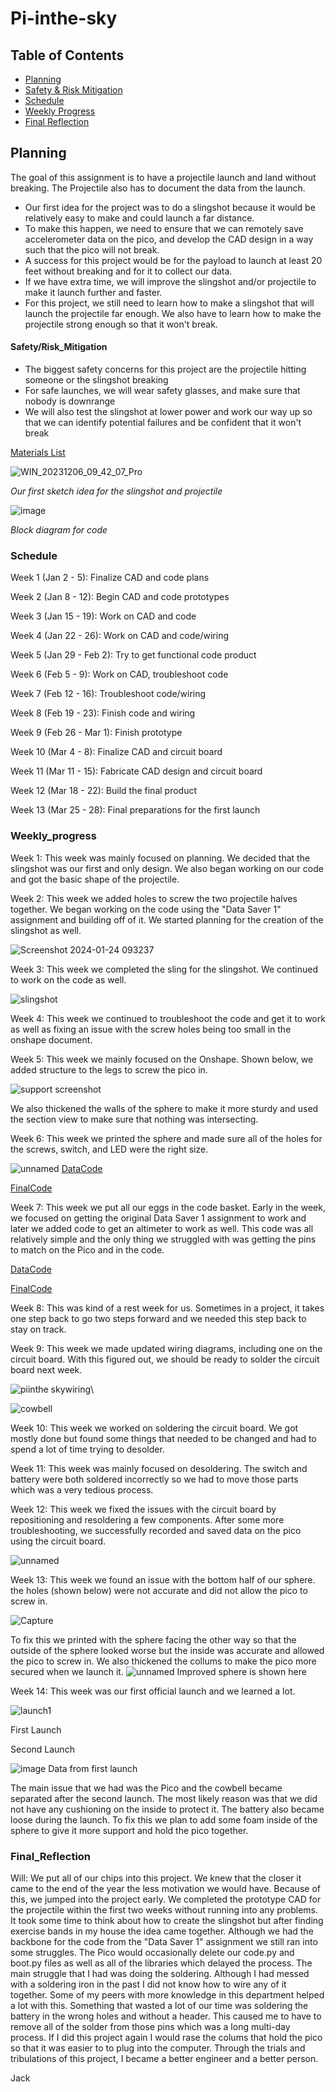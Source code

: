 # Pi-inthe-sky

## Table of Contents

* [Planning](#Planning)
* [Safety & Risk Mitigation](#Safety/Risk_Mitigation)
* [Schedule](#Schedule)
* [Weekly Progress](#Weekly_progress)
* [Final Reflection](#Final_Reflection)
  

## Planning 

The goal of this assignment is to have a projectile launch and land without breaking. The Projectile also has to document the data from the launch. 


- Our first idea for the project was to do a slingshot because it would be relatively easy to make and could launch a far distance.
- To make this happen, we need to ensure that we can remotely save accelerometer data on the pico, and develop the CAD design in a way such that the pico will not break.
- A success for this project would be for the payload to launch at least 20 feet without breaking and for it to collect our data.
- If we have extra time, we will improve the slingshot and/or projectile to make it launch further and faster.
- For this project, we still need to learn how to make a slingshot that will launch the projectile far enough. We also have to learn how to make the projectile strong enough so  that it won't break.

#### Safety/Risk_Mitigation

- The biggest safety concerns for this project are the projectile hitting someone or the slingshot breaking
- For safe launches, we will wear safety glasses, and make sure that nobody is downrange
- We will also test the slingshot at lower power and work our way up so that we can identify potential failures and be confident that it won't break

[Materials List](https://docs.google.com/document/d/1O94NrEtbGrpvcdbZZRessnzT4ntu9cPLEgHKotI4B5Y/edit)

![WIN_20231206_09_42_07_Pro](https://github.com/willhunt914/Pi-inthe-sky/assets/71402974/8e2b437d-e054-4eb0-9128-844bc5761be3)

_Our first sketch idea for the slingshot and projectile_

![image](https://github.com/willhunt914/Pi-inthe-sky/assets/113116262/390b0333-f159-4d26-827f-21391df52989)

_Block diagram for code_

### Schedule

Week 1 (Jan 2 - 5): Finalize CAD and code plans

Week 2 (Jan 8 - 12): Begin CAD and code prototypes

Week 3 (Jan 15 - 19): Work on CAD and code

Week 4 (Jan 22 - 26): Work on CAD and code/wiring

Week 5 (Jan 29 - Feb 2): Try to get functional code product

Week 6 (Feb 5 - 9): Work on CAD, troubleshoot code

Week 7 (Feb 12 - 16): Troubleshoot code/wiring

Week 8 (Feb 19 - 23): Finish code and wiring

Week 9 (Feb 26 - Mar 1): Finish prototype

Week 10 (Mar 4 - 8): Finalize CAD and circuit board

Week 11 (Mar 11 - 15): Fabricate CAD design and circuit board

Week 12 (Mar 18 - 22): Build the final product

Week 13 (Mar 25 - 28): Final preparations for the first launch

### Weekly_progress

Week 1: This week was mainly focused on planning. We decided that the slingshot was our first and only design. We also began working on our code and got the basic shape of the projectile. 

Week 2: This  week we added holes to screw the two projectile halves together. We began working on the code using the "Data Saver 1" assignment and building off of it. We started planning for the creation of the slingshot as well. 

![Screenshot 2024-01-24 093237](https://github.com/willhunt914/Pi-inthe-sky/assets/71402974/fa171d8a-c4e1-4a0b-bd60-e93c20f0c469)

Week 3: This week we completed the sling for the slingshot. We continued to work on the code as well.

![slingshot](https://github.com/willhunt914/Pi-inthe-sky/assets/71402974/c03777e6-7903-40f0-9b7a-92ef31277af5)

Week 4: This week we continued to troubleshoot the code and get it to work as well as fixing an issue with the screw holes being too small in the onshape document. 

Week 5: This week we mainly focused on the Onshape. Shown below, we added structure to the legs to screw the pico in. 

![support screenshot](https://github.com/willhunt914/Pi-inthe-sky/assets/71402974/10be424d-c8e9-4674-b05e-cc038eb6e1bc)

We also thickened the walls of the sphere to make it more sturdy and used the section view to make sure that nothing was intersecting.

Week 6: This week we printed the sphere and made sure all of the holes for the screws, switch, and LED were the right size. 

![unnamed](https://github.com/willhunt914/Pi-inthe-sky/assets/113116262/150bdcec-7e1f-410f-895b-b98814293792)
[DataCode](https://github.com/willhunt914/Pi-inthe-sky/blob/main/pi%20in%20the%20sky/datasaver1.py)

[FinalCode](https://github.com/willhunt914/Pi-inthe-sky/blob/main/pi%20in%20the%20sky/finalproject.py)

Week 7: This week we put all our eggs in the code basket. Early in the week, we focused on getting the original Data Saver 1 assignment to work and later we added code to get an altimeter to work as well. This code was all relatively simple and the only thing we struggled with was getting the pins to match on the Pico and in the code.  

[DataCode](https://github.com/willhunt914/Pi-inthe-sky/blob/main/pi%20in%20the%20sky/datasaver1.py)

[FinalCode](https://github.com/willhunt914/Pi-inthe-sky/blob/main/pi%20in%20the%20sky/finalproject.py)

Week 8: This was kind of a rest week for us. Sometimes in a project, it takes one step back to go two steps forward and we needed this step back to stay on track.

Week 9: This week we made updated wiring diagrams, including one on the circuit board. With this figured out, we should be ready to solder the circuit board next week.

![piinthe skywiring](https://github.com/willhunt914/Pi-inthe-sky/assets/71402974/0c917ec4-f363-4596-afea-f286fa11b91b)\

![cowbell](https://github.com/willhunt914/Pi-inthe-sky/assets/113116262/5d358a55-ca3d-4559-9f80-79e875e3470c)

Week 10: This week we worked on soldering the circuit board. We got mostly done but found some things that needed to be changed and had to spend a lot of time trying to desolder. 

Week 11: This week was mainly focused on desoldering. The switch and battery were both soldered incorrectly so we had to move those parts which was a very tedious process.

Week 12: This week we fixed the issues with the circuit board by repositioning and resoldering a few components. After some more troubleshooting, we successfully recorded and saved data on the pico using the circuit board. 

![unnamed](https://github.com/willhunt914/Pi-inthe-sky/assets/113116262/c5d71d35-b219-48d4-9a49-1b5821c7fc3d)

Week 13: This week we found an issue with the bottom half of our sphere. the holes (shown below) were not accurate and did not allow the pico to screw in.

![Capture](https://github.com/willhunt914/Pi-inthe-sky/assets/71402974/5c0e9c0f-1fcd-487f-b121-520f58c8460d)

To fix this we printed with the sphere facing the other way so that the outside of the sphere looked worse but the inside was accurate and allowed the pico to screw in. We also thickened the collums to make the pico more secured when we launch it.
![unnamed](https://github.com/willhunt914/Pi-inthe-sky/assets/71402974/db0cc9b9-622a-44d3-b6ba-d35fb62ac654)
Improved sphere is shown here

Week 14: This week was our first official launch and we learned a lot. 


![launch1](https://github.com/willhunt914/Pi-inthe-sky/assets/71402974/364e096b-91cc-47e8-813c-f9493ff0bfce)


First Launch 

Second Launch

![image](https://github.com/willhunt914/Pi-inthe-sky/assets/71402974/2a466842-b951-43f0-8740-12b4606c91d7)
Data from first launch

The main issue that we had was the Pico and the cowbell became separated after the second launch. The most likely reason was that we did not have any cushioning on the inside to protect it. The battery also became loose during the launch. To fix this we plan to add some foam inside of the sphere  to give it more support and hold the pico together.  


### Final_Reflection

Will:
We put all of our chips into this project. We knew that the closer it came to the end of the year the less motivation we would have. Because of this, we jumped into the project early. We completed the prototype CAD for the projectile within the first two weeks without running into any problems. It took some time to think about how to create the slingshot but after finding exercise bands in my house the idea came together. Although we had the backbone for the code from the "Data Saver 1" assignment we still ran into some struggles. The Pico would occasionally delete our code.py and boot.py files as well as all of the libraries which delayed the process. The main struggle that I had was doing the soldering. Although I had messed with a soldering iron in the past I did not know how to wire any of it together. Some of my peers with more knowledge in this department helped a lot with this. Something that wasted a lot of our time was soldering the battery in the wrong holes and without a header. This caused me to have to remove all of the solder from those pins which was a long multi-day process. If I did this project again I would rase the colums that hold the pico so that it was easier to to plug into the computer. Through the trials and tribulations of this project, I became a better engineer and a better person.  

Jack
